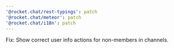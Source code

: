 ```yaml
---
'@rocket.chat/rest-typings': patch
'@rocket.chat/meteor': patch
'@rocket.chat/i18n': patch
---
```


Fix: Show correct user info actions for non-members in channels.
